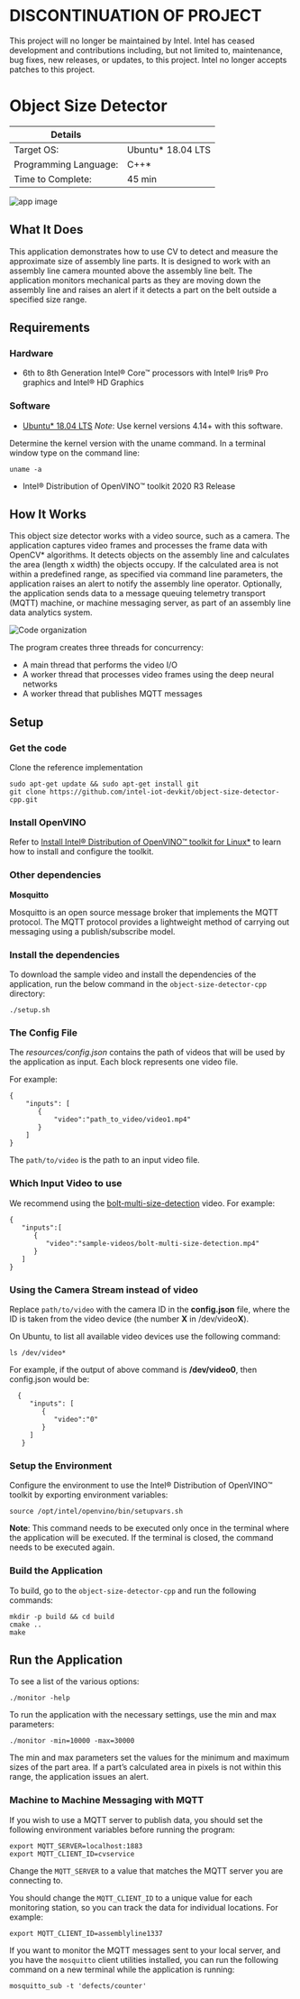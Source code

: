 # DISCONTINUATION OF PROJECT #
This project will no longer be maintained by Intel.
Intel has ceased development and contributions including, but not limited to, maintenance, bug fixes, new releases, or updates, to this project.
Intel no longer accepts patches to this project.
# Object Size Detector

| Details            |              |
|-----------------------|---------------|
| Target OS:            |  Ubuntu\* 18.04 LTS   |
| Programming Language: |  C++\* |
| Time to Complete:     |  45 min     |

![app image](./docs/images/object-size-detector.png)

## What It Does

 This application demonstrates how to use CV to detect and measure the approximate size of assembly line parts. It is designed to work with an assembly line camera mounted above the assembly line belt. The application monitors mechanical parts as they are moving down the assembly line and raises an alert if it detects a part on the belt outside a specified size range.

## Requirements

### Hardware
* 6th to 8th Generation Intel® Core™ processors with Intel® Iris® Pro graphics and Intel® HD Graphics

### Software
* [Ubuntu\* 18.04 LTS](http://releases.ubuntu.com/18.04/)
*Note*: Use kernel versions 4.14+ with this software.

Determine the kernel version with the uname command. In a terminal window type on the command line:
```
uname -a
```
* Intel® Distribution of OpenVINO™ toolkit 2020 R3 Release

## How It Works

This object size detector works with a video source, such as a camera. The application captures video frames and processes the frame data with OpenCV* algorithms. It detects objects on the assembly line and calculates the area (length x width) the objects occupy. If the calculated area is not within a predefined range, as specified via command line parameters, the application raises an alert to notify the assembly line operator. Optionally, the application sends data to a message queuing telemetry transport (MQTT) machine, or machine messaging server, as part of an assembly line data analytics system.

![Code organization](./docs/images/arch3.png)

The program creates three threads for concurrency:

- A main thread that performs the video I/O
- A worker thread that processes video frames using the deep neural networks
- A worker thread that publishes MQTT messages

## Setup

### Get the code

Clone the reference implementation
```
sudo apt-get update && sudo apt-get install git
git clone https://github.com/intel-iot-devkit/object-size-detector-cpp.git 
```

### Install OpenVINO

Refer to [Install Intel® Distribution of OpenVINO™ toolkit for Linux*](https://software.intel.com/en-us/articles/OpenVINO-Install-Linux) to learn how to install and configure the toolkit.

### Other dependencies

**Mosquitto**<br>

Mosquitto is an open source message broker that implements the MQTT protocol. The MQTT protocol provides a lightweight method of carrying out messaging using a publish/subscribe model.

### Install the dependencies

To download the sample video and install the dependencies of the application, run the below command in the `object-size-detector-cpp` directory:
```
./setup.sh
```
### The Config File

The _resources/config.json_ contains the path of videos that will be used by the application as input. Each block represents one video file.

For example:
   ```
   {
       "inputs": [
          {
              "video":"path_to_video/video1.mp4"
          }
       ]
   }
   ```

The `path/to/video` is the path to an input video file.

### Which Input Video to use

We recommend using the [bolt-multi-size-detection](https://github.com/intel-iot-devkit/sample-videos/blob/master/bolt-multi-size-detection.mp4) video. For example:

```
{
   "inputs":[
      {
         "video":"sample-videos/bolt-multi-size-detection.mp4"
      }
   ]
}
```

### Using the Camera Stream instead of video

Replace `path/to/video` with the camera ID in the **config.json** file, where the ID is taken from the video device (the number **X** in /dev/video**X**).

On Ubuntu, to list all available video devices use the following command:

```
ls /dev/video*
```

For example, if the output of above command is __/dev/video0__, then config.json would be:

```
  {
     "inputs": [
        {
           "video":"0"
        }
     ]
   }
```


### Setup the Environment

Configure the environment to use the Intel® Distribution of OpenVINO™ toolkit by exporting environment variables:

```
source /opt/intel/openvino/bin/setupvars.sh
```

__Note__: This command needs to be executed only once in the terminal where the application will be executed. If the terminal is closed, the command needs to be executed again.

### Build the Application

To build, go to the `object-size-detector-cpp` and run the following commands:

```
mkdir -p build && cd build
cmake ..
make
```

## Run the Application

To see a list of the various options:
```
./monitor -help
```

To run the application with the necessary settings, use the min and max parameters:
```
./monitor -min=10000 -max=30000
```

The min and max parameters set the values for the minimum and maximum sizes of the part area. If a part’s calculated area in pixels is not within this range, the application issues an alert.

### Machine to Machine Messaging with MQTT

If you wish to use a MQTT server to publish data, you should set the following environment variables before running the program:
```
export MQTT_SERVER=localhost:1883
export MQTT_CLIENT_ID=cvservice
```

Change the `MQTT_SERVER` to a value that matches the MQTT server you are connecting to.

You should change the `MQTT_CLIENT_ID` to a unique value for each monitoring station, so you can track the data for individual locations. For example:

```
export MQTT_CLIENT_ID=assemblyline1337
```

If you want to monitor the MQTT messages sent to your local server, and you have the `mosquitto` client utilities installed, you can run the following command on a new terminal while the application is running:
```
mosquitto_sub -t 'defects/counter'
```
